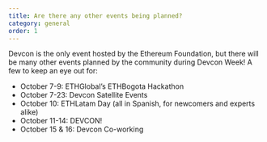 ```yaml
---
title: Are there any other events being planned?
category: general
order: 1
---
```


Devcon is the only event hosted by the Ethereum Foundation, but there will be many other events planned by the community during Devcon Week! A few to keep an eye out for:

* October 7-9: ETHGlobal’s ETHBogota Hackathon
* October 7-23: Devcon Satellite Events
* October 10: ETHLatam Day (all in Spanish, for newcomers and experts alike)
* October 11-14: DEVCON!
* October 15 & 16: Devcon Co-working